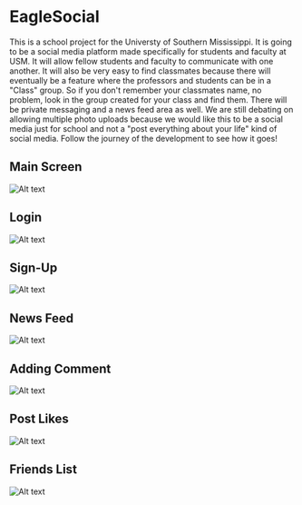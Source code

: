 # EagleSocial
This is a school project for the Universty of Southern Mississippi. It is going to be a social media platform made specifically for students and faculty at USM. It will allow fellow students and faculty to communicate with one another. It will also be very easy to find classmates because there will eventually be a feature where the professors and students can be in a "Class" group. So if you don't remember your classmates name, no problem, look in the group created for your class and find them. There will be private messaging and a news feed area as well. We are still debating on allowing multiple photo uploads because we would like this to be a social media just for school and not a "post everything about your life" kind of social media. Follow the journey of the development to see how it goes!

## Main Screen
![Alt text](initial.png?raw=true "Main Screen") <!-- .element height="50%" width="50%" -->

## Login 
![Alt text](/login.png?raw=true "Login") <!-- .element height="50%" width="50%" -->

## Sign-Up
![Alt text](/signup.png?raw=true "Sign-Up") <!-- .element height="50%" width="50%" -->

## News Feed
![Alt text](/news_feed.png?raw=true "News Feed") <!-- .element height="50%" width="50%" -->

## Adding Comment
![Alt text](/show_alert.png?raw=true "Add Comment") <!-- .element height="50%" width="50%" -->

## Post Likes
![Alt text](/show_likes.png?raw=true "Post Likes") <!-- .element height="50%" width="50%" -->

## Friends List
![Alt text](/friend_list.png?raw=true "Friends List") <!-- .element height="50%" width="50%" -->
